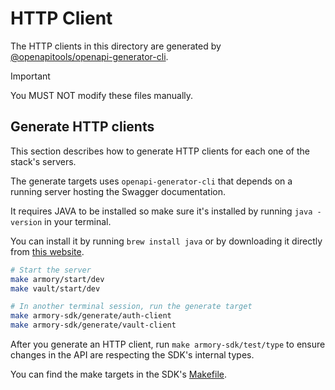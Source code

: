 # HTTP Client

The HTTP clients in this directory are generated by
[@openapitools/openapi-generator-cli](https://www.npmjs.com/package/@openapitools/openapi-generator-cli).

> [!IMPORTANT]
> You MUST NOT modify these files manually.

## Generate HTTP clients

This section describes how to generate HTTP clients for each one of the stack's
servers.

The generate targets uses `openapi-generator-cli` that depends on a running
server hosting the Swagger documentation.

It requires JAVA to be installed so make sure it's installed by running `java -version` in your terminal.

You can install it by running `brew install java` or by downloading it directly from [this website](https://www.oracle.com/java/technologies/downloads/#jdk22-mac).

```bash
# Start the server
make armory/start/dev
make vault/start/dev

# In another terminal session, run the generate target
make armory-sdk/generate/auth-client
make armory-sdk/generate/vault-client
```

After you generate an HTTP client, run `make armory-sdk/test/type` to ensure
changes in the API are respecting the SDK's internal types.

You can find the make targets in the SDK's [Makefile](./../../../../Makefile).
